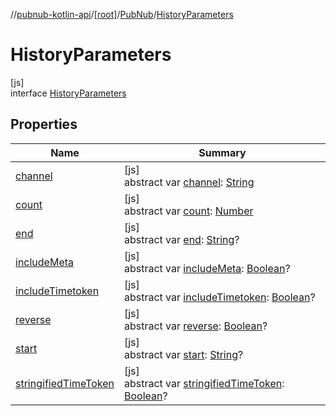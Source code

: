 //[pubnub-kotlin-api](../../../../index.md)/[[root]](../../index.md)/[PubNub](../index.md)/[HistoryParameters](index.md)

# HistoryParameters

[js]\
interface [HistoryParameters](index.md)

## Properties

| Name | Summary |
|---|---|
| [channel](channel.md) | [js]<br>abstract var [channel](channel.md): [String](https://kotlinlang.org/api/core/kotlin-stdlib/kotlin/-string/index.html) |
| [count](count.md) | [js]<br>abstract var [count](count.md): [Number](https://kotlinlang.org/api/core/kotlin-stdlib/kotlin/-number/index.html) |
| [end](end.md) | [js]<br>abstract var [end](end.md): [String](https://kotlinlang.org/api/core/kotlin-stdlib/kotlin/-string/index.html)? |
| [includeMeta](include-meta.md) | [js]<br>abstract var [includeMeta](include-meta.md): [Boolean](https://kotlinlang.org/api/core/kotlin-stdlib/kotlin/-boolean/index.html)? |
| [includeTimetoken](include-timetoken.md) | [js]<br>abstract var [includeTimetoken](include-timetoken.md): [Boolean](https://kotlinlang.org/api/core/kotlin-stdlib/kotlin/-boolean/index.html)? |
| [reverse](reverse.md) | [js]<br>abstract var [reverse](reverse.md): [Boolean](https://kotlinlang.org/api/core/kotlin-stdlib/kotlin/-boolean/index.html)? |
| [start](start.md) | [js]<br>abstract var [start](start.md): [String](https://kotlinlang.org/api/core/kotlin-stdlib/kotlin/-string/index.html)? |
| [stringifiedTimeToken](stringified-time-token.md) | [js]<br>abstract var [stringifiedTimeToken](stringified-time-token.md): [Boolean](https://kotlinlang.org/api/core/kotlin-stdlib/kotlin/-boolean/index.html)? |
